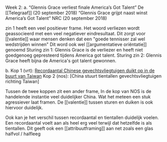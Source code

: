 
Week 2:
a. 
“Glennis Grace verliest finale America’s Got Talent” De [[Telegraaf]] (20 september 2018) “Glennis Grace grijpt naast winst America’s Got Talent” NRC (20 september 2018)

zin 1 heeft een veel positiever frame. Het woord verliezen wordt geassocieerd met een veel negatiever eindresultaat. Dit zorgt voor [[valentie]] waar mensen denken dat een "goede tennisser zal wel wedstrijden winnen"
Dit word ook wel [[argumentatieve oriëntatie]] genoemd
Sturing zin 1: Glennis Grace is de verliezer en heeft niet goedgenoeg gepresteerd tijdens America got talent.
Sturing zin 2: Glennis Grace heeft bijna de America's got talent gewonnen.

b.
Kop 1 (vrt): [Recordaantal Chinese gevechtsvliegtuigen duikt op in de buurt van Taiwan](https://www.vrt.be/vrtnws/nl/2023/09/18/recordaantal-chinese-gevechtsvliegtuigen-in-de-buurt-van-taiwan/)
Kop 2 (nos): [China stuurt tientallen gevechtsvliegtuigen richting Taiwan]

Tussen de twee koppen zit een ander frame, In de kop van NOS is de handelende instantie veel duidelijker China. Wat het meteen een stuk agressiever laat framen. 
De [[valentie]] tussen sturen en duiken is ook hiervoor duidelijk.

Ook kan je het verschil tussen recordaantal en tientallen duidelijk voelen. Een recordaantal voelt aan als heel erg veel terwijl dat hetzelfde is als tientallen. Dit geeft ook een [[attribuutframing]] aan net zoals een glas halfvol / halfleeg
